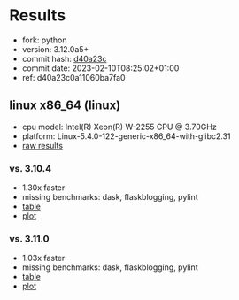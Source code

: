 # Results

- fork: python
- version: 3.12.0a5+
- commit hash: [d40a23c](https://github.com/python/cpython/commit/d40a23c)
- commit date: 2023-02-10T08:25:02+01:00
- ref: d40a23c0a11060ba7fa0

## linux x86_64 (linux)

- cpu model: Intel(R) Xeon(R) W-2255 CPU @ 3.70GHz
- platform: Linux-5.4.0-122-generic-x86_64-with-glibc2.31
- [raw results](bm-20230210-linux-x86_64-python-d40a23c0a11060ba7fa0-3.12.0a5%2B-d40a23c.json)

### vs. 3.10.4

- 1.30x faster
- missing benchmarks: dask, flaskblogging, pylint
- [table](bm-20230210-linux-x86_64-python-d40a23c0a11060ba7fa0-3.12.0a5%2B-d40a23c-vs-3.10.4.md)
- [plot](bm-20230210-linux-x86_64-python-d40a23c0a11060ba7fa0-3.12.0a5%2B-d40a23c-vs-3.10.4.png)

### vs. 3.11.0

- 1.03x faster
- missing benchmarks: dask, flaskblogging, pylint
- [table](bm-20230210-linux-x86_64-python-d40a23c0a11060ba7fa0-3.12.0a5%2B-d40a23c-vs-3.11.0.md)
- [plot](bm-20230210-linux-x86_64-python-d40a23c0a11060ba7fa0-3.12.0a5%2B-d40a23c-vs-3.11.0.png)

